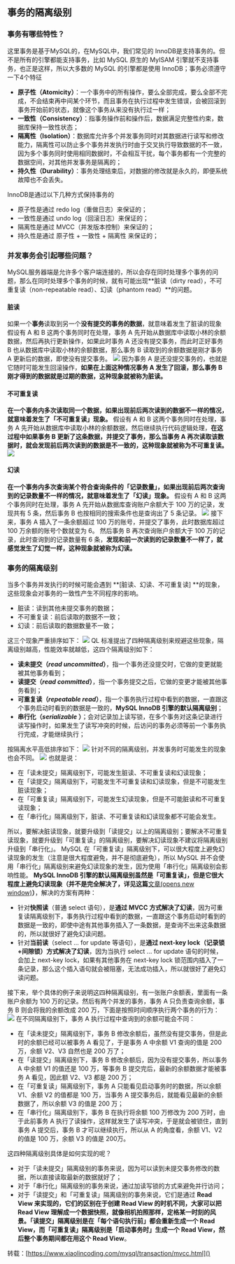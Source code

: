 ## 事务的隔离级别
### 事务有哪些特性？
这里事务是基于MySQL的，在MySQL中，我们常见的 InnoDB是支持事务的。但不是所有的引擎都能支持事务，比如 MySQL 原生的 MyISAM 引擎就不支持事务，也正是这样，所以大多数的 MySQL 的引擎都是使用 InnoDB；事务必须遵守一下4个特征

- **原子性（Atomicity）**：一个事务中的所有操作，要么全部完成，要么全部不完成，不会结束再中间某个环节，而且事务在执行过程中发生错误，会被回滚到事务开始前的状态，就像这个事务从来没有执行过一样；
- **一致性（Consistency）**：指事务操作前和操作后，数据满足完整性约束，数据库保持一致性状态；
- **隔离性（Isolation）**：数据库允许多个并发事务同时对其数据进行读写和修改能力，隔离性可以防止多个事务并发执行时由于交叉执行导致数据的不一致，因为多个事务同时使用相同数据时，不会相互干扰，每个事务都有一个完整的数据空间，对其他并发事务是隔离的；
- **持久性（Durability）**：事务处理结束后，对数据的修改就是永久的，即便系统故障也不会丢失。

InnoDB是通过以下几种方式保持事务的

- 原子性是通过 redo log（重做日志）来保证的；
- 一致性是通过 undo log（回滚日志）来保证的；
- 隔离性是通过 MVCC（并发版本控制）来保证的；
- 持久性是通过 原子性 + 一致性 + 隔离性 来保证的；
### 并发事务会引起哪些问题？
MySQL服务器端是允许多个客户端连接的，所以会存在同时处理多个事务的问题，那么在同时处理多个事务的时候，就有可能出现**脏读（dirty read），不可重复读（non-repeatable read）、幻读（phantom read）**的问题。
#### 脏读
如果一个**事务**读取到另一个**没有提交的事务的数据**，就意味着发生了脏读的现象
假设有 A 和 B 这两个事务同时在处理，事务 A 先开始从数据库中读取小林的余额数据，然后再执行更新操作，如果此时事务 A 还没有提交事务，而此时正好事务 B 也从数据库中读取小林的余额数据，那么事务 B 读取到的余额数据是刚才事务 A 更新后的数据，即使没有提交事务。
![](https://cdn.nlark.com/yuque/0/2024/png/22796888/1712888108087-2161f354-0a86-4a9c-9157-6d029df975ec.png#averageHue=%23f9f6f1&clientId=u934178b2-8c7e-4&from=paste&id=u106841ad&originHeight=420&originWidth=1080&originalType=url&ratio=1.25&rotation=0&showTitle=false&status=done&style=none&taskId=u75cb65fc-e507-4394-83f9-f093fba25b2&title=#averageHue=%23f9f6f1&from=url&id=L1POl&originHeight=420&originWidth=1080&originalType=binary&ratio=1&rotation=0&showTitle=false&status=done&style=none&title=)
因为事务 A 是还没提交事务的，也就是它随时可能发生回滚操作，**如果在上面这种情况事务 A 发生了回滚，那么事务 B 刚才得到的数据就是过期的数据，这种现象就被称为脏读。**
#### 不可重复读
**在一个事务内多次读取同一个数据，如果出现前后两次读到的数据不一样的情况，就意味着发生了「不可重复读」现象。**
假设有 A 和 B 这两个事务同时在处理，事务 A 先开始从数据库中读取小林的余额数据，然后继续执行代码逻辑处理，**在这过程中如果事务 B 更新了这条数据，并提交了事务，那么当事务 A 再次读取该数据时，就会发现前后两次读到的数据是不一致的，这种现象就被称为不可重复读。**
![](https://cdn.nlark.com/yuque/0/2024/png/22796888/1712888207729-a33d5799-81a1-463a-9005-0e4fb417f6f1.png#averageHue=%23f9f7f0&clientId=u934178b2-8c7e-4&from=paste&id=ub99d2a11&originHeight=486&originWidth=1080&originalType=url&ratio=1.25&rotation=0&showTitle=false&status=done&style=none&taskId=u7ae6a393-de57-4a29-b2f3-f6780d5f97e&title=#averageHue=%23f9f7f0&from=url&id=LZnVd&originHeight=486&originWidth=1080&originalType=binary&ratio=1&rotation=0&showTitle=false&status=done&style=none&title=)
#### 幻读
**在一个事务内多次查询某个符合查询条件的「记录数量」，如果出现前后两次查询到的记录数量不一样的情况，就意味着发生了「幻读」现象。**
假设有 A 和 B 这两个事务同时在处理，事务 A 先开始从数据库查询账户余额大于 100 万的记录，发现共有 5 条，然后事务 B 也按相同的搜索条件也是查询出了 5 条记录。
![](https://cdn.nlark.com/yuque/0/2024/png/22796888/1712888238388-d9900b36-289b-4cdb-a97e-137800f3bcfc.png#averageHue=%23f8f5ef&clientId=u934178b2-8c7e-4&from=paste&id=u73aa9020&originHeight=312&originWidth=1080&originalType=url&ratio=1.25&rotation=0&showTitle=false&status=done&style=none&taskId=ueccee5e6-61d7-465a-b6c5-9c50821aa01&title=#averageHue=%23f8f5ef&from=url&id=H9KPz&originHeight=312&originWidth=1080&originalType=binary&ratio=1&rotation=0&showTitle=false&status=done&style=none&title=)
接下来，事务 A 插入了一条余额超过 100 万的账号，并提交了事务，此时数据库超过 100 万余额的账号个数就变为 6。
然后事务 B 再次查询账户余额大于 100 万的记录，此时查询到的记录数量有 6 条，**发现和前一次读到的记录数量不一样了，就感觉发生了幻觉一样，这种现象就被称为幻读。**
### 事务的隔离级别
当多个事务并发执行的时候可能会遇到 **[脏读、幻读、不可重复读] **的现象，这些现象会对事务的一致性产生不同程序的影响。

- 脏读：读到其他未提交事务的数据；
- 不可重复读：前后读取的数据不一致；
- 幻读：前后读取的数据数量不一致；

这三个现象严重排序如下：
![](https://cdn.nlark.com/yuque/0/2024/png/22796888/1712888486325-1b39300a-fe50-41c5-b117-29516406da90.png#averageHue=%23f4e8e2&clientId=u934178b2-8c7e-4&from=paste&id=u84bd6b83&originHeight=140&originWidth=677&originalType=url&ratio=1.25&rotation=0&showTitle=false&status=done&style=none&taskId=udcca6eb4-1517-4493-bf17-845c53cec4f&title=#averageHue=%23f4e8e2&from=url&id=uEuBj&originHeight=140&originWidth=677&originalType=binary&ratio=1&rotation=0&showTitle=false&status=done&style=none&title=)
QL 标准提出了四种隔离级别来规避这些现象，隔离级别越高，性能效率就越低，这四个隔离级别如下：

- **读未提交（_read uncommitted_）**，指一个事务还没提交时，它做的变更就能被其他事务看到；
- **读提交（_read committed_）**，指一个事务提交之后，它做的变更才能被其他事务看到；
- **可重复读（_repeatable read_）**，指一个事务执行过程中看到的数据，一直跟这个事务启动时看到的数据是一致的，**MySQL InnoDB 引擎的默认隔离级别**；
- **串行化（_serializable_ ）**；会对记录加上读写锁，在多个事务对这条记录进行读写操作时，如果发生了读写冲突的时候，后访问的事务必须等前一个事务执行完成，才能继续执行；

按隔离水平高低排序如下：
![](https://cdn.nlark.com/yuque/0/2024/png/22796888/1712889056259-f797f79a-9881-4e6c-89c6-6d14b1d40844.png#averageHue=%23f5ebe3&clientId=u934178b2-8c7e-4&from=paste&id=uc07bb983&originHeight=144&originWidth=962&originalType=url&ratio=1.25&rotation=0&showTitle=false&status=done&style=none&taskId=ub7e0de66-162f-4b28-8d3d-1e0a8dcee6e&title=#averageHue=%23f5ebe3&from=url&id=tOLmm&originHeight=144&originWidth=962&originalType=binary&ratio=1&rotation=0&showTitle=false&status=done&style=none&title=)
针对不同的隔离级别，并发事务时可能发生的现象也会不同。
![](https://cdn.nlark.com/yuque/0/2024/png/22796888/1712889056324-7176a1a8-3c50-4f9f-a4e7-2e37da9e6f70.png#averageHue=%23f7f6e0&clientId=u934178b2-8c7e-4&from=paste&id=u250a3761&originHeight=464&originWidth=1080&originalType=url&ratio=1.25&rotation=0&showTitle=false&status=done&style=none&taskId=ua2fbd764-c2b7-4126-a22f-07e18780c0e&title=#averageHue=%23f7f6e0&from=url&id=HJAaw&originHeight=464&originWidth=1080&originalType=binary&ratio=1&rotation=0&showTitle=false&status=done&style=none&title=)
也就是说：

- 在「读未提交」隔离级别下，可能发生脏读、不可重复读和幻读现象；
- 在「读提交」隔离级别下，可能发生不可重复读和幻读现象，但是不可能发生脏读现象；
- 在「可重复读」隔离级别下，可能发生幻读现象，但是不可能脏读和不可重复读现象；
- 在「串行化」隔离级别下，脏读、不可重复读和幻读现象都不可能会发生。

所以，要解决脏读现象，就要升级到「读提交」以上的隔离级别；要解决不可重复读现象，就要升级到「可重复读」的隔离级别，要解决幻读现象不建议将隔离级别升级到「串行化」。
MySQL 在「可重复读」隔离级别下，可以很大程度上避免幻读现象的发生（注意是很大程度避免，并不是彻底避免），所以 MySQL 并不会使用「串行化」隔离级别来避免幻读现象的发生，因为使用「串行化」隔离级别会影响性能。
**MySQL InnoDB 引擎的默认隔离级别虽然是「可重复读」，但是它很大程度上避免幻读现象（并不是完全解决了，详见这篇**[文章(opens new window)]()**）**，解决的方案有两种：

- 针对**快照读**（普通 select 语句），是**通过 MVCC 方式解决了幻读**，因为可重复读隔离级别下，事务执行过程中看到的数据，一直跟这个事务启动时看到的数据是一致的，即使中途有其他事务插入了一条数据，是查询不出来这条数据的，所以就很好了避免幻读问题。
- 针对**当前读**（select ... for update 等语句），是**通过 next-key lock（记录锁+间隙锁）方式解决了幻读**，因为当执行 select ... for update 语句的时候，会加上 next-key lock，如果有其他事务在 next-key lock 锁范围内插入了一条记录，那么这个插入语句就会被阻塞，无法成功插入，所以就很好了避免幻读问题。

接下来，举个具体的例子来说明这四种隔离级别，有一张账户余额表，里面有一条账户余额为 100 万的记录。然后有两个并发的事务，事务 A 只负责查询余额，事务 B 则会将我的余额改成 200 万，下面是按照时间顺序执行两个事务的行为：
![](https://cdn.nlark.com/yuque/0/2024/png/22796888/1712889056191-5e9fac1e-0301-48d2-af14-04b9569c934b.png#averageHue=%23e3ea9d&clientId=u934178b2-8c7e-4&from=paste&id=u21dbfcf3&originHeight=542&originWidth=452&originalType=url&ratio=1.25&rotation=0&showTitle=false&status=done&style=none&taskId=u31a90ef5-e686-479b-8581-3c18a79d726&title=#averageHue=%23e3ea9d&from=url&id=XzsfX&originHeight=542&originWidth=452&originalType=binary&ratio=1&rotation=0&showTitle=false&status=done&style=none&title=)
在不同隔离级别下，事务 A 执行过程中查询到的余额可能会不同：

- 在「读未提交」隔离级别下，事务 B 修改余额后，虽然没有提交事务，但是此时的余额已经可以被事务 A 看见了，于是事务 A 中余额 V1 查询的值是 200 万，余额 V2、V3 自然也是 200 万了；
- 在「读提交」隔离级别下，事务 B 修改余额后，因为没有提交事务，所以事务 A 中余额 V1 的值还是 100 万，等事务 B 提交完后，最新的余额数据才能被事务 A 看见，因此额 V2、V3 都是 200 万；
- 在「可重复读」隔离级别下，事务 A 只能看见启动事务时的数据，所以余额 V1、余额 V2 的值都是 100 万，当事务 A 提交事务后，就能看见最新的余额数据了，所以余额 V3 的值是 200 万；
- 在「串行化」隔离级别下，事务 B 在执行将余额 100 万修改为 200 万时，由于此前事务 A 执行了读操作，这样就发生了读写冲突，于是就会被锁住，直到事务 A 提交后，事务 B 才可以继续执行，所以从 A 的角度看，余额 V1、V2 的值是 100 万，余额 V3 的值是 200万。

这四种隔离级别具体是如何实现的呢？

- 对于「读未提交」隔离级别的事务来说，因为可以读到未提交事务修改的数据，所以直接读取最新的数据就好了；
- 对于「串行化」隔离级别的事务来说，通过加读写锁的方式来避免并行访问；
- 对于「读提交」和「可重复读」隔离级别的事务来说，它们是通过 **Read View 来实现的，它们的区别在于创建 Read View 的时机不同，大家可以把 Read View 理解成一个数据快照，就像相机拍照那样，定格某一时刻的风景。「读提交」隔离级别是在「每个语句执行前」都会重新生成一个 Read View，而「可重复读」隔离级别是「启动事务时」生成一个 Read View，然后整个事务期间都在用这个 Read View**。

转载：[https://www.xiaolincoding.com/mysql/transaction/mvcc.html]()
